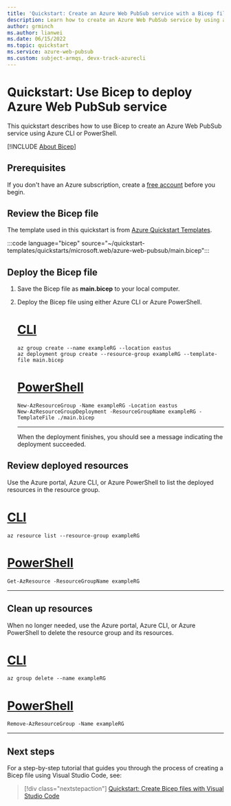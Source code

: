 ```yaml
---
title: 'Quickstart: Create an Azure Web PubSub service with a Bicep file'
description: Learn how to create an Azure Web PubSub service by using a Bicep file to create the resource, and PowerShell or Azure CLI for deployment to a resource group.
author: grminch
ms.author: lianwei
ms.date: 06/15/2022
ms.topic: quickstart
ms.service: azure-web-pubsub
ms.custom: subject-armqs, devx-track-azurecli
---
```


# Quickstart: Use Bicep to deploy Azure Web PubSub service

This quickstart describes how to use Bicep to create an Azure Web PubSub service using Azure CLI or PowerShell.

[!INCLUDE [About Bicep](../../includes/resource-manager-quickstart-bicep-introduction.md)]

## Prerequisites

If you don't have an Azure subscription, create a [free account](https://azure.microsoft.com/free/?WT.mc_id=A261C142F) before you begin.

## Review the Bicep file

The template used in this quickstart is from [Azure Quickstart Templates](/samples/azure/azure-quickstart-templates/azure-web-pubsub/).

:::code language="bicep" source="~/quickstart-templates/quickstarts/microsoft.web/azure-web-pubsub/main.bicep":::

## Deploy the Bicep file

1. Save the Bicep file as **main.bicep** to your local computer.
1. Deploy the Bicep file using either Azure CLI or Azure PowerShell.

    # [CLI](#tab/CLI)

    ```azurecli
    az group create --name exampleRG --location eastus
    az deployment group create --resource-group exampleRG --template-file main.bicep
    ```

    # [PowerShell](#tab/PowerShell)

    ```azurepowershell
    New-AzResourceGroup -Name exampleRG -Location eastus
    New-AzResourceGroupDeployment -ResourceGroupName exampleRG -TemplateFile ./main.bicep
    ```

    ---

    When the deployment finishes, you should see a message indicating the deployment succeeded.

## Review deployed resources

Use the Azure portal, Azure CLI, or Azure PowerShell to list the deployed resources in the resource group.

# [CLI](#tab/CLI)

```azurecli-interactive
az resource list --resource-group exampleRG
```

# [PowerShell](#tab/PowerShell)

```azurepowershell-interactive
Get-AzResource -ResourceGroupName exampleRG
```

---
## Clean up resources

When no longer needed, use the Azure portal, Azure CLI, or Azure PowerShell to delete the resource group and its resources.

# [CLI](#tab/CLI)

```azurecli-interactive
az group delete --name exampleRG
```

# [PowerShell](#tab/PowerShell)

```azurepowershell-interactive
Remove-AzResourceGroup -Name exampleRG
```
---
## Next steps

For a step-by-step tutorial that guides you through the process of creating a Bicep file using Visual Studio Code, see:

> [!div class="nextstepaction"]
> [Quickstart: Create Bicep files with Visual Studio Code](../azure-resource-manager/bicep/quickstart-create-bicep-use-visual-studio-code.md)

